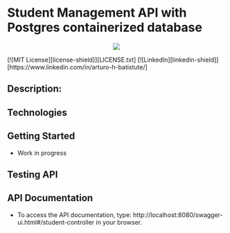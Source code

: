 # Student Management API with Postgres containerized database

<p align="center">
   <img src="http://img.shields.io/static/v1?label=STATUS&message=Development%20in%20Progress!&color=RED&style=for-the-badge"/>
</p>
[![MIT License][license-shield]][LICENSE.txt]
[![LinkedIn][linkedin-shield]][https://www.linkedin.com/in/arturo-h-batistute/]

## Description:

## Technologies

## Getting Started

* Work in progress

## Testing API

## API Documentation

* To access the API documentation, type: http://localhost:8080/swagger-ui.html#/student-controller in your browser.
